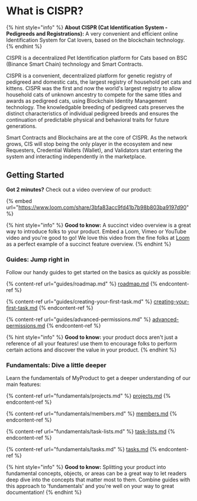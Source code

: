 # What is CISPR?

{% hint style="info" %}
**About CISPR (Cat Identification System - Pedigreeds and Registrations):** A very convenient and efficient online Identification System for Cat lovers, based on the blockchain technology.
{% endhint %}

CISPR is a decentralized Pet Identification platform for Cats based on BSC (Binance Smart Chain) technology and Smart Contracts.&#x20;

CISPR is a convenient, decentralized platform for genetic registry of pedigreed and domestic cats, the largest registry of household pet cats and kittens. CISPR was the first and now the world's largest registry to allow household cats of unknown ancestry to compete for the same titles and awards as pedigreed cats, using Blockchain Identity Management technology. The knowledgable breeding of pedigreed cats preserves the distinct characteristics of individual pedigreed breeds and ensures the continuation of predictable physical and behavioral traits for future generations.

Smart Contracts and Blockchains are at the core of CISPR. As the network grows, CIS will stop being the only player in the ecosystem and new Requesters, Credential Wallets (Wallet), and Validators start entering the system and interacting independently in the marketplace.

## Getting Started

**Got 2 minutes?** Check out a video overview of our product:

{% embed url="https://www.loom.com/share/3bfa83acc9fd41b7b98b803ba9197d90" %}

{% hint style="info" %}
**Good to know:** A succinct video overview is a great way to introduce folks to your product. Embed a Loom, Vimeo or YouTube video and you're good to go! We love this video from the fine folks at [Loom](https://loom.com) as a perfect example of a succinct feature overview.
{% endhint %}

### Guides: Jump right in

Follow our handy guides to get started on the basics as quickly as possible:

{% content-ref url="guides/roadmap.md" %}
[roadmap.md](guides/roadmap.md)
{% endcontent-ref %}

{% content-ref url="guides/creating-your-first-task.md" %}
[creating-your-first-task.md](guides/creating-your-first-task.md)
{% endcontent-ref %}

{% content-ref url="guides/advanced-permissions.md" %}
[advanced-permissions.md](guides/advanced-permissions.md)
{% endcontent-ref %}

{% hint style="info" %}
**Good to know:** your product docs aren't just a reference of all your features! use them to encourage folks to perform certain actions and discover the value in your product.
{% endhint %}

### Fundamentals: Dive a little deeper

Learn the fundamentals of MyProduct to get a deeper understanding of our main features:

{% content-ref url="fundamentals/projects.md" %}
[projects.md](fundamentals/projects.md)
{% endcontent-ref %}

{% content-ref url="fundamentals/members.md" %}
[members.md](fundamentals/members.md)
{% endcontent-ref %}

{% content-ref url="fundamentals/task-lists.md" %}
[task-lists.md](fundamentals/task-lists.md)
{% endcontent-ref %}

{% content-ref url="fundamentals/tasks.md" %}
[tasks.md](fundamentals/tasks.md)
{% endcontent-ref %}

{% hint style="info" %}
**Good to know:** Splitting your product into fundamental concepts, objects, or areas can be a great way to let readers deep dive into the concepts that matter most to them. Combine guides with this approach to 'fundamentals' and you're well on your way to great documentation!
{% endhint %}
